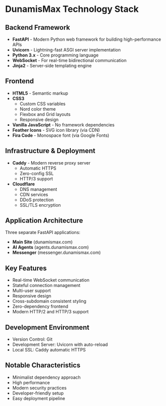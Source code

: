# DunamisMax Technology Stack

## Backend Framework

- **FastAPI** - Modern Python web framework for building high-performance APIs
- **Uvicorn** - Lightning-fast ASGI server implementation
- **Python 3.x** - Core programming language
- **WebSocket** - For real-time bidirectional communication
- **Jinja2** - Server-side templating engine

## Frontend

- **HTML5** - Semantic markup
- **CSS3**
  - Custom CSS variables
  - Nord color theme
  - Flexbox and Grid layouts
  - Responsive design
- **Vanilla JavaScript** - No framework dependencies
- **Feather Icons** - SVG icon library (via CDN)
- **Fira Code** - Monospace font (via Google Fonts)

## Infrastructure & Deployment

- **Caddy** - Modern reverse proxy server
  - Automatic HTTPS
  - Zero-config SSL
  - HTTP/3 support
- **Cloudflare**
  - DNS management
  - CDN services
  - DDoS protection
  - SSL/TLS encryption

## Application Architecture

Three separate FastAPI applications:

- **Main Site** (dunamismax.com)
- **AI Agents** (agents.dunamismax.com)
- **Messenger** (messenger.dunamismax.com)

## Key Features

- Real-time WebSocket communication
- Stateful connection management
- Multi-user support
- Responsive design
- Cross-subdomain consistent styling
- Zero-dependency frontend
- Modern HTTP/2 and HTTP/3 support

## Development Environment

- Version Control: Git
- Development Server: Uvicorn with auto-reload
- Local SSL: Caddy automatic HTTPS

## Notable Characteristics

- Minimalist dependency approach
- High performance
- Modern security practices
- Developer-friendly setup
- Easy deployment pipeline
